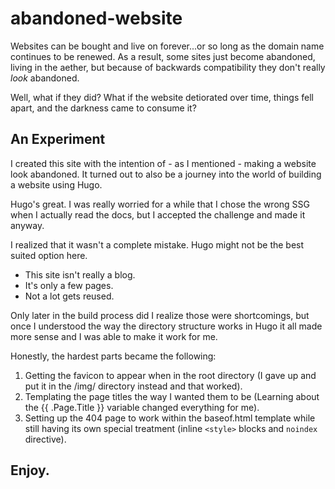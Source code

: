 # abandoned-website
Websites can be bought and live on forever...or so long as the domain name continues to be renewed. As a result, some sites just become abandoned, living in the aether, but because of backwards compatibility they don't really _look_ abandoned.

Well, what if they did? What if the website detiorated over time, things fell apart, and the darkness came to consume it?

## An Experiment
I created this site with the intention of - as I mentioned - making a website look abandoned. It turned out to also be a journey into the world of building a website using Hugo.

Hugo's great. I was really worried for a while that I chose the wrong SSG when I actually read the docs, but I accepted the challenge and made it anyway.

I realized that it wasn't a complete mistake. Hugo might not be the best suited option here.
* This site isn't really a blog.
* It's only a few pages.
* Not a lot gets reused.

Only later in the build process did I realize those were shortcomings, but once I understood the way the directory structure works in Hugo it all made more sense and I was able to make it work for me.

Honestly, the hardest parts became the following:
1. Getting the favicon to appear when in the root directory (I gave up and put it in the /img/ directory instead and that worked).
2. Templating the page titles the way I wanted them to be (Learning about the {{ .Page.Title }} variable changed everything for me).
3. Setting up the 404 page to work within the baseof.html template while still having its own special treatment (inline `<style>` blocks and `noindex` directive).

## Enjoy.
